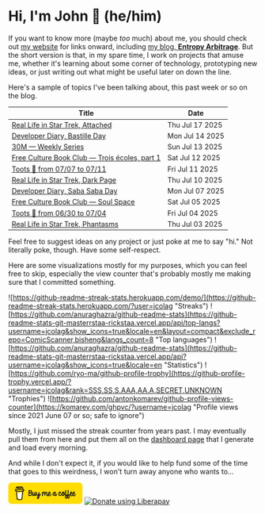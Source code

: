 # Hi, I'm John 👋 (he/him)

If you want to know more (maybe *too* much) about me, you should check out [my website](https://john.colagioia.net/) for links onward, including [my blog, **Entropy Arbitrage**](https://john.colagioia.net/blog).  But the short version is that, in my spare time, I work on projects that amuse me, whether it's learning about some corner of technology, prototyping new ideas, or just writing out what might be useful later on down the line.

Here's a sample of topics I've been talking about, this past week or so on the blog.

|Title|Date|
|-----|-------|
|[Real Life in Star Trek, Attached](https://john.colagioia.net/blog/2025/07/17/attached.html)|Thu Jul 17 2025|
|[Developer Diary, Bastille Day](https://john.colagioia.net/blog/2025/07/14/bastille.html)|Mon Jul 14 2025|
|[30M — Weekly Series](https://john.colagioia.net/blog/2025/07/13/30m-weekly-series.html)|Sun Jul 13 2025|
|[Free Culture Book Club — Trois écoles, part 1](https://john.colagioia.net/blog/2025/07/12/trois-ecoles-1.html)|Sat Jul 12 2025|
|[Toots 🦣 from 07/07 to 07/11](https://john.colagioia.net/blog/2025/07/11/week.html)|Fri Jul 11 2025|
|[Real Life in Star Trek, Dark Page](https://john.colagioia.net/blog/2025/07/10/dark-page.html)|Thu Jul 10 2025|
|[Developer Diary, Saba Saba Day](https://john.colagioia.net/blog/2025/07/07/saba-saba.html)|Mon Jul 07 2025|
|[Free Culture Book Club — Soul Space](https://john.colagioia.net/blog/2025/07/05/soul-space.html)|Sat Jul 05 2025|
|[Toots 🦣 from 06/30 to 07/04](https://john.colagioia.net/blog/2025/07/04/week.html)|Fri Jul 04 2025|
|[Real Life in Star Trek, Phantasms](https://john.colagioia.net/blog/2025/07/03/phantasms.html)|Thu Jul 03 2025|

Feel free to suggest ideas on any project or just poke at me to say "hi." Not literally poke, though. Have some self-respect.

Here are some visualizations mostly for my purposes, which you can feel free to skip, especially the view counter that's probably mostly me making sure that I committed something.

![https://github-readme-streak-stats.herokuapp.com/demo/](https://github-readme-streak-stats.herokuapp.com/?user=jcolag "Streaks")
![https://github.com/anuraghazra/github-readme-stats](https://github-readme-stats-git-masterrstaa-rickstaa.vercel.app/api/top-langs?username=jcolag&show_icons=true&locale=en&layout=compact&exclude_repo=ComicScanner,bisheng&langs_count=8 "Top languages")
![https://github.com/anuraghazra/github-readme-stats](https://github-readme-stats-git-masterrstaa-rickstaa.vercel.app/api?username=jcolag&show_icons=true&locale=en "Statistics")
![https://github.com/ryo-ma/github-profile-trophy](https://github-profile-trophy.vercel.app/?username=jcolag&rank=SSS,SS,S,AAA,AA,A,SECRET,UNKNOWN "Trophies")
![https://github.com/antonkomarev/github-profile-views-counter](https://komarev.com/ghpvc/?username=jcolag "Profile views since 2021 June 07 or so; safe to ignore")

Mostly, I just missed the streak counter from years past.  I may eventually pull them from here and put them all on the [dashboard page](https://github.com/jcolag/dash) that I generate and load every morning.

And while I don't expect it, if you would like to help fund some of the time that goes to this weirdness, I won't turn away anyone who wants to...

[<img src="images/default-yellow.png" alt="Buy Me a Coffee" width="150px"/>](https://www.buymeacoffee.com/jcolag)
<a href="https://liberapay.com/jcolag/donate"><img alt="Donate using Liberapay" src="https://liberapay.com/assets/widgets/donate.svg"></a>
